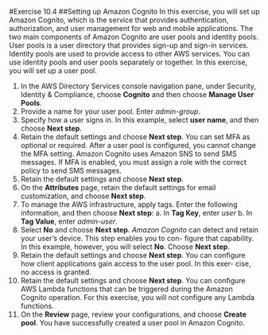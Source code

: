 #Exercise 10.4
##Setting up Amazon Cognito
In this exercise, you will set up Amazon Cognito, which is the service that provides authentication, authorization, and user management for web and mobile applications.
The two main components of Amazon Cognito are user pools and identity pools. User pools is a user directory that provides sign-up and sign-in services. Identity pools are used to provide access to other AWS services.
You can use identity pools and user pools separately or together. In this exercise, you will set up a user pool.
1.	In the AWS Directory Services console navigation pane, under Security, Identity & Compliance, choose **Cognito** and then choose **Manage User Pools**.
2.	Provide a name for your user pool. Enter *admin-group*.
3.	Specify how a user signs in. In this example, select **user name**, and then choose
**Next step**.
4.	Retain the default settings and choose **Next step**.
You can set MFA as optional or required. After a user pool is configured, you cannot change the MFA setting. Amazon Cognito uses Amazon SNS to send SMS messages. If MFA is enabled, you must assign a role with the correct policy to send SMS messages.
5.	Retain the default settings and choose **Next step**.
6.	On the **Attributes** page, retain the default settings for email customization, and choose **Next step**.
7.	To manage the AWS infrastructure, apply tags. Enter the following information, and then choose **Next step**:
a.	In **Tag Key**, enter *user*
b.	In **Tag Value**, enter *admin-user*.
8.	Select **No** and choose **Next step**.
*Amazon Cognito* can detect and retain your user’s device. This step enables you to con- figure that capability. In this example, however, you will select **No**. Choose **Next step**.
9.	Retain the default settings and choose **Next step**.
You can configure how client applications gain access to the user pool. In this exer- cise, no access is granted.
10.	Retain the default settings and choose **Next step**.
You can configure AWS Lambda functions that can be triggered during the Amazon Cognito operation. For this exercise, you will not configure any Lambda functions.
11.	On the **Review** page, review your configurations, and choose **Create pool**. You have successfully created a user pool in Amazon Cognito.

